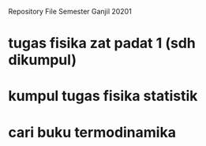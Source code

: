 Repository File Semester Ganjil 20201

<!--- yang sudah finish -->
# tugas fisika zat padat 1 (sdh dikumpul)
<!-- agenda besok -->
# kumpul tugas fisika statistik
# cari buku termodinamika
